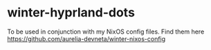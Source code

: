 # winter-hyprland-dots
To be used in conjunction with my NixOS config files. Find them here https://github.com/aurelia-devneta/winter-nixos-config
